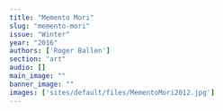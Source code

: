 ```yaml
---
title: "Memento Mori"
slug: "memento-mori"
issue: "Winter"
year: "2016"
authors: ['Roger Ballen']
section: "art"
audio: []
main_image: ""
banner_image: ""
images: ['sites/default/files/MementoMori2012.jpg']
---
```

